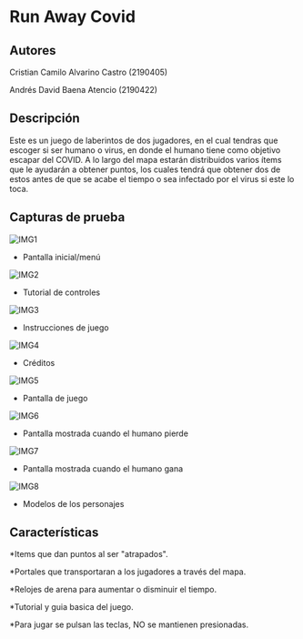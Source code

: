 ﻿# Run Away Covid

## Autores 

Cristian Camilo Alvarino Castro (2190405)

Andrés David Baena Atencio (2190422)

## Descripción

Este es un juego de laberintos de dos jugadores, en el cual tendras que escoger si ser humano o virus, en donde el humano tiene como objetivo escapar del COVID. A lo largo del mapa estarán distribuidos varios ítems que le ayudarán a obtener puntos, los cuales tendrá que obtener dos de estos antes de que se acabe el tiempo o sea infectado por el virus si este lo toca.

## Capturas de prueba

![IMG1](https://5n2czq.bn.files.1drv.com/y4mNBAYcVk0SCENBdv3xBqJ-fI7w9rvIPAOekHVvmxKPKJDw2vjERksdu8uoqaYT_MAJpeYb09wyPiLXZ_Irfv7NHbL5iS_u5jFb8srBi5AVSt8yftLC0RJldaDv18XQjLMI3zwgWuZcG1k_Q9DfQSkhv3Qgozgfy5Hlex9ipZqljoni71Rm8KwF0vIjWXJj7o-FNeMu736AcvctVbhhGjaFQ?width=1100&height=624&cropmode=none)

- Pantalla inicial/menú

![IMG2](https://3h29eq.bn.files.1drv.com/y4mJXLBE8967IWmKV-fERmM7uupmCMNFMw3u6ws-0hG_OFnkFoSoXrKGjzMMqpjgWgHqatuczqPU6ETRinU1_jap4645frN398dY-RgtdUu3wyA27HRkXBTZz947APrF_7BlXPPFo-3ohZy8Ib3p_JZ2ul9qHV3KXf_Lb74lKBBYQUZyO5MJf2e1JhxXSOVnWZJ0S_L4aewuDS9UomfBbT5aA?width=1100&height=624&cropmode=none)

- Tutorial de controles

![IMG3](https://2329eq.bn.files.1drv.com/y4m34qV6A-7925A-5j_hps_I3wILv7yGKXtc207iFsijFNcLonVTKz-Jf2lbieDHeESLd8B9Us0h0reUFS9HOmaZnKYOm2RnkPoCS7DH488Bcs6_TqWoXO1K_eg3VzKW9W_-LHnzWtjlLt3tZtjfDJ_a_VAqUlTnPOuFb83HTiAgMNaD6kfIJd2cIAzuz4wMjFSecBtJS3gaOkhEwrsxzv_nw?width=1100&height=624&cropmode=none)

- Instrucciones de juego

![IMG4](https://3n29eq.bn.files.1drv.com/y4mcr_uZuTpKwfKaxBxqv9sIDzvu6qgimMxmDxiFigj0NSWmtk60-FLo-nUqHrxBy-bTfj77He-VZPO8y0xdLweJFL8J1rAbrLncB0KrXtnyC1Xw9fIwGPGcsqb7k0w1pgtoWPjbZeGYVJLF9rBYrLHMb-13nsqwfw-LxV8OSIvDMwNhl2xmi4IngLaQsZCl7Tc_XXJtlpTzb3seKZXpToOUg?width=1099&height=624&cropmode=none)

- Créditos

![IMG5](https://2x29eq.bn.files.1drv.com/y4mwCDJECARLvUwv1R4hePSIgwEZgjZ2Du9m_Jd40ayFZl0L8SAdKzTvl5aMNQdXR41L2McFcWTg6s6mq2Bq2ni4f_GHyMbArEuBh7UW7xztjfgyhAdlKt1hvIduTAvWVO62Eu0mMfAP1zKWhMCA7YiaTFToVcAzjOcsdQwNAEDrVCJXyX2WV6E03JAoGq0Y4MiT6DuMvnzSzQkeplxvRlIyg?width=1099&height=624&cropmode=none)

- Pantalla de juego

![IMG6](https://2n29eq.bn.files.1drv.com/y4mwed6RsZBXQwunW93s9juzOwfkfcSS6iBUNipGoI06FxPTYE4GIQXyf0ASzpa1nKoW2_rshMdXV-xuNk08rFKQzD_AB2kNYEiMfe9aWQ46APsK-0kIkeyb64iQ0UcOYeRN41xdVaEoprFf7iDcPQbgygKCfeTH0WhGTxOo56hGIpE_E8_NZZ_R0aeKinf05Jie99aNuZIqpoT2LpLHfUKdw?width=1099&height=624&cropmode=none)

- Pantalla mostrada cuando el humano pierde

![IMG7](https://1329eq.bn.files.1drv.com/y4m2HTKcICks1Pt7ku2wmZU2aKmmOEoPMg0k9f9Xaobd1ir3R4_57cdPuVgEh23cLVt6EAU7jpsDR-ug74D1Lif3Vw6dKQGAVHN0MYwzEeMP4ZIDRO3n4vzIr6lToE4fuVMTVgLlcMkiXKGelWYauZIZRTV9ehVZsIAbFCK9Z5Kmf7pU63iSNsD2Axy4ZpUTULgCJRsOXt3W--R702HhJiI5Q?width=1099&height=624&cropmode=none)

- Pantalla mostrada cuando el humano gana

![IMG8](https://2h0ibq.bn.files.1drv.com/y4miNBLuwWsS8Mmk38jfbnEGGDsL1P1Y1xy3t97douuVn_NhwuRPR8LgX754V6uTQqernyS7SgO4y441ElOL0F_s3d2UMaEpBu9K3pD4O-VxGKqoG_sTaEdU0nkFXfcUsv7nBCo3vYQ_4SCB1-AuFuBsd_32kiuk3tJhZre_3HRMyIf0ztI3LYnMykrJa0EBLqs1EESWOi3vpdqEIo-kCHB6g?width=1100&height=624&cropmode=none)

- Modelos de los personajes

## Características

*Items que dan puntos al ser "atrapados".

*Portales que transportaran a los jugadores a través del mapa.

*Relojes de arena para aumentar o disminuir el tiempo.

*Tutorial y guia basica del juego.

*Para jugar se pulsan las teclas, NO se mantienen presionadas.
